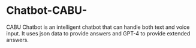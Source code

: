 # Chatbot-CABU-
CABU Chatbot is an intelligent chatbot that can handle both text and voice input. It uses json data to provide answers and GPT-4 to provide extended answers. 
